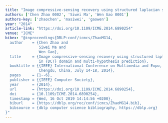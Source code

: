 ```yaml
---
title: "Image compressive-sensing recovery using structured laplacian sparsity in DCT domain and multi-hypothesis prediction"
authors: ['Chen Zhao 0002', 'Siwei Ma', 'Wen Gao 0001']
authors-key: ['zhaochen', 'masiwei', 'gaowen']
year: "2014"
article-link: "https://doi.org/10.1109/ICME.2014.6890254"
venue: "ICME"
bibex: "@inproceedings{DBLP:conf/icmcs/ZhaoMG14,
  author    = {Chen Zhao and
               Siwei Ma and
               Wen Gao},
  title     = {Image compressive-sensing recovery using structured laplacian sparsity
               in {DCT} domain and multi-hypothesis prediction},
  booktitle = {{IEEE} International Conference on Multimedia and Expo, {ICME} 2014,
               Chengdu, China, July 14-18, 2014},
  pages     = {1--6},
  publisher = {{IEEE} Computer Society},
  year      = {2014},
  url       = {https://doi.org/10.1109/ICME.2014.6890254},
  doi       = {10.1109/ICME.2014.6890254},
  timestamp = {Wed, 16 Oct 2019 14:14:56 +0200},
  biburl    = {https://dblp.org/rec/conf/icmcs/ZhaoMG14.bib},
  bibsource = {dblp computer science bibliography, https://dblp.org}
}"
---
```

